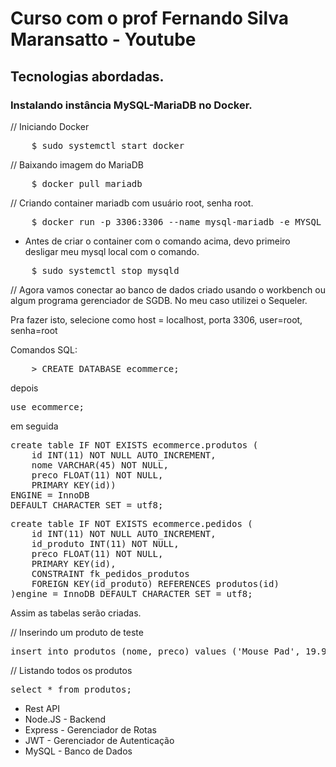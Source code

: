 <h1>Curso com o prof Fernando Silva Maransatto - Youtube</h1>

<h2>Tecnologias abordadas.</h2>

<h3>Instalando instância MySQL-MariaDB no Docker.</h3>

// Iniciando Docker

<pre>
    $ sudo systemctl start docker
</pre>

// Baixando imagem do MariaDB

<pre>
    $ docker pull mariadb
</pre>

// Criando container mariadb com usuário root, senha root.

<pre>
    $ docker run -p 3306:3306 --name mysql-mariadb -e MYSQL_ROOT_PASSWORD=root -d mariadb
</pre>

- Antes de criar o container com o comando acima, devo primeiro desligar meu mysql local com o comando.

<pre>
    $ sudo systemctl stop mysqld
</pre>

// Agora vamos conectar ao banco de dados criado usando o workbench ou algum programa gerenciador de SGDB. No meu caso utilizei o Sequeler.

Pra fazer isto, selecione como host = localhost, porta 3306, user=root, senha=root

Comandos SQL:

<pre>
    > CREATE DATABASE ecommerce;
</pre>

depois

<pre>
use ecommerce;
</pre>

em seguida

<pre>
create table IF NOT EXISTS ecommerce.produtos (
	id INT(11) NOT NULL AUTO_INCREMENT,
	nome VARCHAR(45) NOT NULL,
	preco FLOAT(11) NOT NULL,
	PRIMARY KEY(id))
ENGINE = InnoDB 
DEFAULT CHARACTER SET = utf8;
</pre>
<pre>
create table IF NOT EXISTS ecommerce.pedidos (
	id INT(11) NOT NULL AUTO_INCREMENT,
	id_produto INT(11) NOT NULL,
	preco FLOAT(11) NOT NULL,
	PRIMARY KEY(id),
	CONSTRAINT fk_pedidos_produtos
	FOREIGN KEY(id_produto) REFERENCES produtos(id)
)engine = InnoDB DEFAULT CHARACTER SET = utf8;
</pre>
Assim as tabelas serão criadas.

// Inserindo um produto de teste

<pre>
insert into produtos (nome, preco) values ('Mouse Pad', 19.90);
</pre>

// Listando todos os produtos

<pre>
select * from produtos;
</pre>

<ul>
    <li>Rest API</li>
    <li>Node.JS - Backend</li>
    <li>Express - Gerenciador de Rotas</li>
    <li>JWT - Gerenciador de Autenticação</li>
    <li>MySQL - Banco de Dados</li>
</ul>

